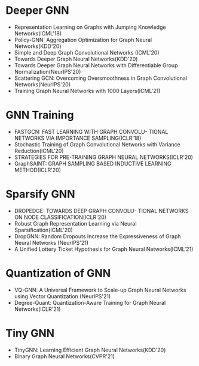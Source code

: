 # Deeper GNN
- Representation Learning on Graphs with Jumping Knowledge Networks(ICML'18)
- Policy-GNN: Aggregation Optimization for Graph Neural Networks(KDD'20)
- Simple and Deep Graph Convolutional Networks (ICML'20)
- Towards Deeper Graph Neural Networks(KDD'20)
- Towards Deeper Graph Neural Networks with Differentiable Group Normalization(NeurIPS'20)
- Scattering GCN: Overcoming Oversmoothness in Graph Convolutional Networks(NeurIPS'20)
- Training Graph Neural Networks with 1000 Layers(ICML'21)

#  GNN Training
- FASTGCN: FAST LEARNING WITH GRAPH CONVOLU- TIONAL NETWORKS VIA IMPORTANCE SAMPLING(ICLR'18)
-  Stochastic Training of Graph Convolutional Networks with Variance Reduction(ICML'20)
-  STRATEGIES FOR PRE-TRAINING GRAPH NEURAL NETWORKS(ICLR'20)
-  GraphSAINT: GRAPH SAMPLING BASED INDUCTIVE LEARNING METHOD(ICLR'20)

# Sparsify GNN
- DROPEDGE: TOWARDS DEEP GRAPH CONVOLU- TIONAL NETWORKS ON NODE CLASSIFICATION(ICLR'20)
- Robust Graph Representation Learning via Neural Sparsification(ICML'20)
- DropGNN: Random Dropouts Increase the Expressiveness of Graph Neural Networks (NeurIPS'21)
- A Unified Lottery Ticket Hypothesis for Graph Neural Networks(ICML'21)


# Quantization of GNN
- VQ-GNN: A Universal Framework to Scale-up Graph Neural Networks using Vector Quantization (NeurIPS'21)
- Degree-Quant: Quantization-Aware Training for Graph Neural Networks(ICLR'21)

# Tiny GNN
- TinyGNN: Learning Efficient Graph Neural Networks(KDD'20)
- Binary Graph Neural Networks(CVPR'21)


